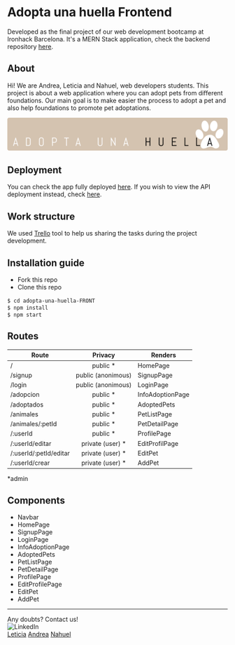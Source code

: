 # Adopta una huella Frontend

Developed as the final project of our web development bootcamp at Ironhack Barcelona. It's a MERN Stack application, check the backend repository [here](https://github.com/AndreaAlarcon99/adopta-una-huella-BACK).

## About

Hi! We are Andrea, Leticia and Nahuel, web developers students. This project is about a web application where you can adopt pets from different foundations. Our main goal is to make easier the process to adopt a pet and also help foundations to promote pet adoptations.

![Project logo.](/public/Huella.png "Project logo.")

## Deployment

You can check the app fully deployed [here](https://herokuapp.com/). If you wish to view the API deployment instead, check [here](https://herokuapp.com/api/).

## Work structure

We used [Trello](https://trello.com/b/Qbeckzgi) tool to help us sharing the tasks during the project development.

## Installation guide

- Fork this repo
- Clone this repo

```shell
$ cd adopta-una-huella-FRONT
$ npm install
$ npm start
```

## Routes

| Route                  |      Privacy       | Renders          |
| ---------------------- | :----------------: | ---------------- |
| /                      |     public \*      | HomePage         |
| /signup                | public (anonimous) | SignupPage       |
| /login                 | public (anonimous) | LoginPage        |
| /adopcion              |     public \*      | InfoAdoptionPage |
| /adoptados             |     public \*      | AdoptedPets      |
| /animales              |     public \*      | PetListPage      |
| /animales/:petId       |     public \*      | PetDetailPage    |
| /:userId               |     public \*      | ProfilePage      |
| /:userId/editar        | private (user) \*  | EditProfilPage   |
| /:userId/:petId/editar | private (user) \*  | EditPet          |
| /:userId/crear         | private (user) \*  | AddPet           |

\*admin

## Components

- Navbar
- HomePage
- SignupPage
- LoginPage
- InfoAdoptionPage
- AdoptedPets
- PetListPage
- PetDetailPage
- ProfilePage
- EditProfilePage
- EditPet
- AddPet

---

Any doubts? Contact us!
<br>
<img width="20px" src="https://simpleicons.now.sh/linkedin/495f7e" alt="LinkedIn" />
</br>
<a href="https://www.linkedin.com/in/leticiasantospoveda/">Leticia</a>
<a href="https://www.linkedin.com/in/andreaalarconvaldes/">Andrea</a>
<a href="https://www.linkedin.com/in/angelnahuelciminialvarez/">Nahuel</a>
